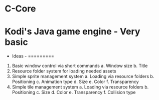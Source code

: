C-Core
======

Kodi's Java game engine - Very basic
====================================

- Ideas -
=========

1. Basic window control via short commands
  a. Window size
  b. Title
2. Resource folder system for loading needed assets
3. Simple sprite management system
  a. Loading via resource folders
  b. Positioning
  c. Animation type
  d. Size
  e. Color
  f. Transparency
4. Simple tile management system
  a. Loading via resource folders
  b. Positioning
  c. Size
  d. Color
  e. Transparency
  f. Collision type
